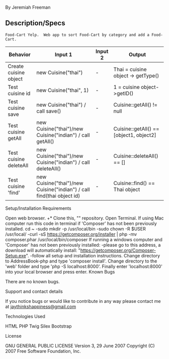 By Jeremiah Freeman

## Description/Specs

    Food-Cart Yelp.  Web app to sort Food-Cart by category and add a Food-Cart.



| Behavior | Input 1 | Input 2 | Output |
|-|-|-|-|
| Create cuisine object | new Cuisine("thai") | - | Thai = cuisine object -> getType() |
| Test cuisine id | new Cuisine("thai", 1) | - | 1 = cuisine object->getID() |
| Test cuisine save | new Cuisine("thai") / call save()|-| Cuisine::getAll() != null|
| Test cuisine getAll | new Cuisine("thai")/new Cuisine("indian") / call getAll() | - | Cuisine::getAll() == [object1, object2] |
| Test cuisine deleteAll | new Cuisine("thai")/new Cuisine("indian") / call deleteAll() |-| Cuisine::deleteAll() == [] |
| Test cuisine 'find' | new Cuisine("thai")/new Cuisine("indian") / call find(thai object id) | - | Cuisine::find() == Thai object |





Setup/Installation Requirements

Open web browser. +* Clone this, "" repository.
Open Terminal.
If using Mac computer run this code in terminal if 'Composer' has not been previously installed.
cd ~ -sudo mkdir -p /usr/local/bin -sudo chown -R $USER /usr/local/ -curl -sS https://getcomposer.org/installer | php -mv composer.phar /usr/local/bin/composer
If running a windows computer and 'Composer' has not been previously installed: -please go to this address, a download will automatically install: "https://getcomposer.org/Composer-Setup.exe". -follow all setup and installation instructions.
Change directory to AddressBook-php and type 'composer install'.
Change directory to the 'web' folder and type 'php -S localhost:8000'.
Finally enter 'localhost:8000' into your local browser and press enter.
Known Bugs

There are no known bugs.

Support and contact details

If you notice bugs or would like to contribute in any way please contact me at jaythinkshappiness@gmail.com

Technologies Used

HTML PHP Twig Silex Bootstrap

License

GNU GENERAL PUBLIC LICENSE Version 3, 29 June 2007 Copyright (C) 2007 Free Software Foundation, Inc.
